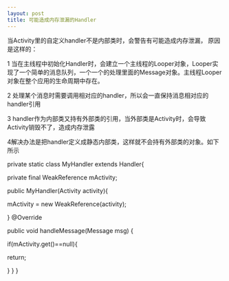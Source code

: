 ```yaml
---
layout: post
title: 可能造成内存泄漏的Handler
---
```

当Activity里的自定义handler不是内部类时，会警告有可能造成内存泄漏， 原因是这样的：

1 当在主线程中初始化Handler时，会建立一个主线程的Looper对象，Looper实现了一个简单的消息队列，一个一个的处理里面的Message对象。主线程Looper对象在整个应用的生命周期中存在。

2  处理某个消息时需要调用相对应的handler，所以会一直保持消息相对应的handler引用

3 handler作为内部类又持有外部类的引用，当外部类是Activity时，会导致Activity销毁不了，造成内存泄露

4解决办法是把handler定义成静态内部类，这样就不会持有外部类的对象。如下所示

private static class MyHandler extends Handler{

private final WeakReference<Activity> mActivity;

public MyHandler(Activity activity){

mActivity = new WeakReference<Activity>(activity);

}
@Override

public void handleMessage(Message msg) {

if(mActivity.get()==null){

return;

}
}
}
